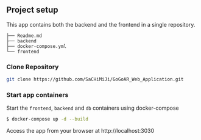 ## Project setup
This app contains both the backend and the frontend in a single repository.
```	
├── Readme.md
├── backend
├── docker-compose.yml
└── frontend
```

### Clone Repository

```bash
git clone https://github.com/SaCHiMiJi/GoGoAR_Web_Application.git
```
### Start app containers

Start the `frontend`, `backend` and `db` containers using docker-compose

```	bash
$ docker-compose up -d --build
```
Access the app from your browser at http://localhost:3030
